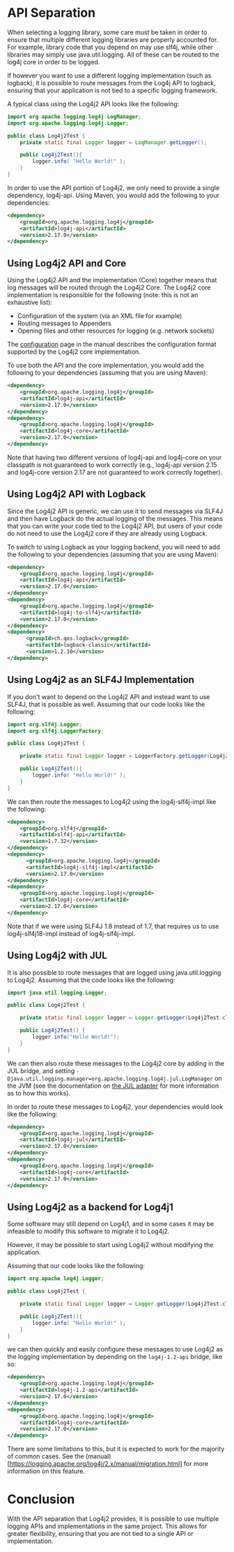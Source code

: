 <!-- vim: set syn=markdown : -->
<!--
    Licensed to the Apache Software Foundation (ASF) under one or more
    contributor license agreements.  See the NOTICE file distributed with
    this work for additional information regarding copyright ownership.
    The ASF licenses this file to You under the Apache License, Version 2.0
    (the "License"); you may not use this file except in compliance with
    the License.  You may obtain a copy of the License at

         http://www.apache.org/licenses/LICENSE-2.0

    Unless required by applicable law or agreed to in writing, software
    distributed under the License is distributed on an "AS IS" BASIS,
    WITHOUT WARRANTIES OR CONDITIONS OF ANY KIND, either express or implied.
    See the License for the specific language governing permissions and
    limitations under the License.
-->

# API Separation

When selecting a logging library, some care must be taken in order to ensure
that multiple different logging libraries are properly accounted for.  For
example, library code that you depend on may use slf4j, while other libraries
may simply use java.util.logging.  All of these can be routed to the log4j
core in order to be logged.

If however you want to use a different logging implementation (such as logback),
it is possible to route messages from the Log4j API to logback, ensuring that
your application is not tied to a specific logging framework.

A typical class using the Log4j2 API looks like the following:

```java
import org.apache.logging.log4j.LogManager;
import org.apache.logging.log4j.Logger;

public class Log4j2Test {
    private static final Logger logger = LogManager.getLogger();

    public Log4j2Test(){
        logger.info( "Hello World!" );
    }
}
```

In order to use the API portion of Log4j2, we only need to provide a single
dependency, log4j-api.  Using Maven, you would add the following to your
dependencies:

```xml
<dependency>
    <groupId>org.apache.logging.log4j</groupId>
    <artifactId>log4j-api</artifactId>
    <version>2.17.0</version>
</dependency>
```

## Using Log4j2 API and Core

Using the Log4j2 API and the implementation (Core) together means that log messages will be routed
through the Log4j2 Core.  The Log4j2 core implementation is responsible for the
following (note: this is not an exhaustive list):

* Configuration of the system (via an XML file for example)
* Routing messages to Appenders
* Opening files and other resources for logging (e.g. network sockets)

The [configuration](manual/configuration.html) page in the manual describes
the configuration format supported by the Log4j2 core implementation.

To use both the API and the core implementation, you would add the following to your
dependencies (assuming that you are using Maven):

```xml
<dependency>
    <groupId>org.apache.logging.log4j</groupId>
    <artifactId>log4j-api</artifactId>
    <version>2.17.0</version>
</dependency>
<dependency>
    <groupId>org.apache.logging.log4j</groupId>
    <artifactId>log4j-core</artifactId>
    <version>2.17.0</version>
</dependency>
```

Note that having two different versions of log4j-api and log4j-core on your
classpath is not guaranteed to work correctly (e.g., log4j-api version 2.15 and 
 log4j-core version 2.17 are not guaranteed to work correctly together).

##  Using Log4j2 API with Logback

Since the Log4j2 API is generic, we can use it to send messages via SLF4J
and then have Logback do the actual logging of the messages.  This means
that you can write your code tied to the Log4j2 API, but users of your
code do not need to use the Log4j2 core if they are already using Logback.

To switch to using Logback as your logging backend, you will need to add the following to your
dependencies (assuming that you are using Maven):

```xml
<dependency>
    <groupId>org.apache.logging.log4j</groupId>
    <artifactId>log4j-api</artifactId>
    <version>2.17.0</version>
</dependency>
<dependency>
    <groupId>org.apache.logging.log4j</groupId>
    <artifactId>log4j-to-slf4j</artifactId>
    <version>2.17.0</version>
</dependency>
<dependency>
      <groupId>ch.qos.logback</groupId>
      <artifactId>logback-classic</artifactId>
      <version>1.2.10</version>
</dependency>
```

## Using Log4j2 as an SLF4J Implementation

If you don't want to depend on the Log4j2 API and instead want to use SLF4J,
that is possible as well.  Assuming that our code looks like the following:

```java
import org.slf4j.Logger;
import org.slf4j.LoggerFactory;

public class Log4j2Test {

    private static final Logger logger = LoggerFactory.getLogger(Log4j2Test.class);

    public Log4j2Test(){
        logger.info( "Hello World!" );
    }
}
```

We can then route the messages to Log4j2 using the log4j-slf4j-impl like the following:

```xml
<dependency>
    <groupId>org.slf4j</groupId>
    <artifactId>slf4j-api</artifactId>
    <version>1.7.32</version>
</dependency>
<dependency>
      <groupId>org.apache.logging.log4j</groupId>
      <artifactId>log4j-slf4j-impl</artifactId>
      <version>2.17.0</version>
</dependency>
<dependency>
    <groupId>org.apache.logging.log4j</groupId>
    <artifactId>log4j-core</artifactId>
    <version>2.17.0</version>
</dependency>
```

Note that if we were using SLF4J 1.8 instead of 1.7, that requires us to use
log4j-slf4j18-impl instead of log4j-slf4j-impl.

## Using Log4j2 with JUL

It is also possible to route messages that are logged using java.util.logging
to Log4j2.  Assuming that the code looks like the following:

```java
import java.util.logging.Logger;

public class Log4j2Test {

    private static final Logger logger = Logger.getLogger(Log4j2Test.class.getName());

    public Log4j2Test() {
        logger.info("Hello World!");
    }
}
```

We can then also route these messages to the Log4j2 core by adding in the JUL bridge,
and setting `-Djava.util.logging.manager=org.apache.logging.log4j.jul.LogManager` on the JVM (see the documentation on
[the JUL adapter](https://logging.apache.org/log4j/2.x/log4j-jul/index.html) for
more information as to how this works).

In order to route these messages to Log4j2, your dependencies would look like the following:

```xml
<dependency>
    <groupId>org.apache.logging.log4j</groupId>
    <artifactId>log4j-jul</artifactId>
    <version>2.17.0</version>
</dependency>
<dependency>
    <groupId>org.apache.logging.log4j</groupId>
    <artifactId>log4j-core</artifactId>
    <version>2.17.0</version>
</dependency>
```

## Using Log4j2 as a backend for Log4j1

Some software may still depend on Log4j1, and in some cases it may be infeasible
to modify this software to migrate it to Log4j2.

However, it may be possible to start using Log4j2 without modifying the application.

Assuming that our code looks like the following:

```java
import org.apache.log4j.Logger;

public class Log4j2Test {

    private static final Logger logger = Logger.getLogger(Log4j2Test.class);

    public Log4j2Test(){
        logger.info( "Hello World!" );
    }
}
```

we can then quickly and easily configure these messages to use Log4j2
as the logging implementation by depending on the `log4j-1.2-api` bridge, like so:

```xml
<dependency>
    <groupId>org.apache.logging.log4j</groupId>
    <artifactId>log4j-1.2-api</artifactId>
    <version>2.17.0</version>
</dependency>
<dependency>
    <groupId>org.apache.logging.log4j</groupId>
    <artifactId>log4j-core</artifactId>
    <version>2.17.0</version>
</dependency>
```

There are some limitations to this, but it is expected to work for the majority of common cases.
See the (manual)[https://logging.apache.org/log4j/2.x/manual/migration.html] for more information on this feature.

# Conclusion

With the API separation that Log4j2 provides, it is possible to use multiple
logging APIs and implementations in the same project.  This allows for greater
flexibility, ensuring that you are not tied to a single API or implementation.

